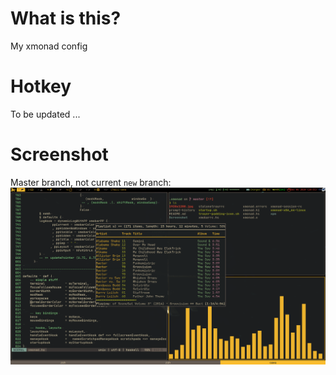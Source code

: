 # What is this?

My xmonad config

# Hotkey

To be updated ...

# Screenshot

Master branch, not current `new` branch:
![Image](./Screenshot/MAIM_Screenshot_2020-12-06-20:55:59.png)
